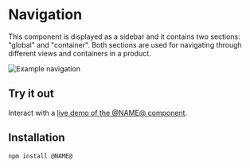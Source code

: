 # Navigation

This component is displayed as a sidebar and it contains two sections: "global" and "container". Both sections are used for navigating through different views and containers in a product.

![Example navigation](https://i.imgur.com/G3SusxW.gif)

## Try it out

Interact with a [live demo of the @NAME@ component](https://aui-cdn.atlassian.com/atlaskit/stories/@NAME@/@VERSION@/).

## Installation

```sh
npm install @NAME@
```
